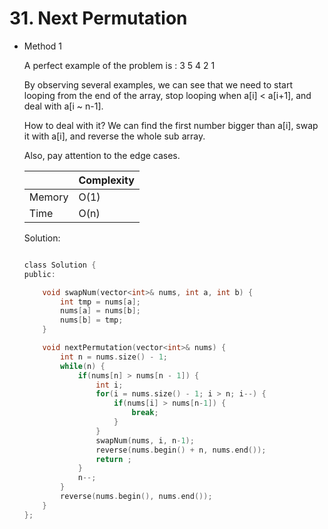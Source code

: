 # 31. Next Permutation
- Method 1

    A perfect example of the problem is : 3 5 4 2 1

    By observing several examples, we can see that we need to start looping from the end of the array, stop looping when a[i] < a[i+1], and deal with a[i ~ n-1].

    How to deal with it? We can find the first number bigger than a[i], swap it with a[i], and reverse the whole sub array.

    Also, pay attention to the edge cases. 


    | |   Complexity  |
    | ----------- | ----------- | 
    |  Memory     | O(1) | 
    |      Time       |  O(n) | 


    Solution:

    ``` h

    class Solution {
    public:

        void swapNum(vector<int>& nums, int a, int b) {
            int tmp = nums[a];
            nums[a] = nums[b];
            nums[b] = tmp;
        }

        void nextPermutation(vector<int>& nums) {
            int n = nums.size() - 1;
            while(n) {
                if(nums[n] > nums[n - 1]) {
                    int i;
                    for(i = nums.size() - 1; i > n; i--) {
                        if(nums[i] > nums[n-1]) {
                            break;
                        }
                    }
                    swapNum(nums, i, n-1);
                    reverse(nums.begin() + n, nums.end());
                    return ;
                }
                n--;
            }
            reverse(nums.begin(), nums.end());
        }
    };

    ```

